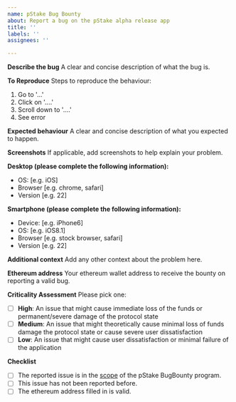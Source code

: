 ```yaml
---
name: pStake Bug Bounty
about: Report a bug on the pStake alpha release app
title: ''
labels: ''
assignees: ''

---
```


**Describe the bug**
A clear and concise description of what the bug is.

**To Reproduce**
Steps to reproduce the behaviour:
1. Go to '...'
2. Click on '....'
3. Scroll down to '....'
4. See error

**Expected behaviour**
A clear and concise description of what you expected to happen.

**Screenshots**
If applicable, add screenshots to help explain your problem.

**Desktop (please complete the following information):**
 - OS: [e.g. iOS]
 - Browser [e.g. chrome, safari]
 - Version [e.g. 22]

**Smartphone (please complete the following information):**
 - Device: [e.g. iPhone6]
 - OS: [e.g. iOS8.1]
 - Browser [e.g. stock browser, safari]
 - Version [e.g. 22]

**Additional context**
Add any other context about the problem here.

**Ethereum address**
Your ethereum wallet address to receive the bounty on reporting a valid bug.

**Criticality Assessment**
Please pick one:
- [ ] **High**:	An issue that might cause immediate loss of the funds or permanent/severe damage of the protocol state
- [ ] **Medium**:	An issue that might theoretically cause minimal loss of funds damage the protocol state or cause severe user dissatisfaction
- [ ] **Low**:	An issue that might cause user dissatisfaction or minimal failure of the application

**Checklist**
- [ ] The reported issue is in the [scope](https://docs.pstake.finance/Program_Scope/) of the pStake BugBounty program.
- [ ] This issue has not been reported before.
- [ ] The ethereum address filled in is valid.
